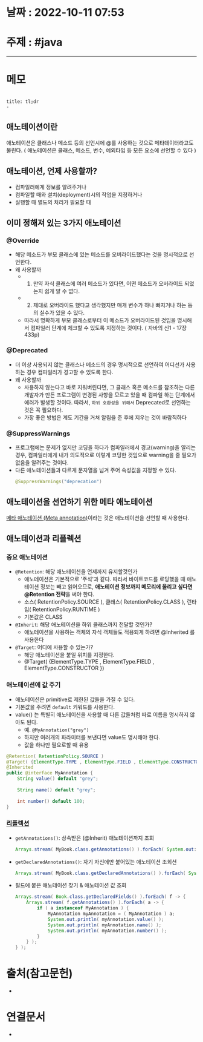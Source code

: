 # 날짜 : 2022-10-11 07:53

# 주제 : #java 
----
# 메모

```toc
```

```ad-note
title: tl;dr
- 
```

## 애노테이션이란
애노테이션은 클래스나 메소드 등의 선언시에 @를 사용하는 것으로 메타데이터라고도 불린다.
( 애노테이션은 클래스, 메소드, 변수, 예외타입 등 모든 요소에 선언할 수 있다 )

## 애노테이션, 언제 사용할까?
- 컴파일러에게 정보를 알려주거나
- 컴파일할 때와 설치(deployment)시의 작업을 지정하거나
- 실행할 때 별도의 처리가 필요할 때


## 이미 정해져 있는 3가지 애노테이션
### @Override
- 해당 메소드가 부모 클래스에 있는 메소드를 오버라이드했다는 것을 명시적으로 선언한다.
- 왜 사용할까
	- 1. 만약 자식 클래스에 여러 메소드가 있다면, 어떤 메소드가 오버라이드 되었는지 쉽게 알 수 없다.
	- 2. 제대로 오버라이드 했다고 생각했지만 매개 변수가 하나 빠지거나 하는 등의 실수가 있을 수 있다. 
	- 따라서  명확하게 부모 클래스로부터 이 메소드가 오버라이드된 것임을 명시해서 컴파일러 단계에 체크할 수 있도록 지정하는 것이다. ( 자바의 신1 - 17장 433p)


### @Deprecated
- 더 이상 사용되지 않는 클래스나 메소드의 경우 명시적으로 선언하여 어디선가 사용하는 경우 컴파일러가 경고할 수 있도록 한다.  
- 왜 사용할까
	- 사용하지 않는다고 바로 지워버린다면,  그 클래스 혹은 메소드를 참조하는 다른 개발자가 만든 프로그램이 변경된 사항을 모르고 있을 때 컴파일 하는 단계에서 에러가 발생할 것이다. 따라서, `하위 호환성을 위해서` Deprecated로 선언하는 것은 꼭 필요하다.
	- 가장 좋은 방법은 계도 기간을 거쳐 알림을 준 후에 지우는 것이 바람직하다


### @SuppressWarnings
- 프로그램에는 문제가 없지만 코딩을 하다가 컴파일러에서 경고(warning)을 알리는 경우, 컴파일러에게 내가 의도적으로 이렇게 코딩한 것임으로 warning을 줄 필요가 없음을 알려주는 것이다. 
- 다른 애노테이션들과 다르게 문자열을 넘겨 주어 속성값을 지정할 수 있다.
	```java
	@SuppressWarnings("deprecation")
	```



## 애노테이션을 선언하기 위한 메타 애노테이션
[메타 애노테이션 (Meta annotation)](메타%20애노테이션%20(Meta%20annotation).md)이라는 것은 애노테이션을 선언할 때 사용한다. 



## 애노테이션과 리플렉션
### 중요 애노테이션
- `@Retention`: 해당 애노테이션을 언제까지 유지할것인가
	- 애노테이션은 기본적으로 '주석'과 같다. 따라서 바이트코드를 로딩했을 때 애노테이션 정보는 빼고 읽어오므로, **애노테이션 정보까지 메모리에 올리고 싶다면 @Retention 전략**을 써야 한다. 
	- 소스( RetentionPolicy.SOURCE ), 클래스( RetentionPolicy.CLASS ), 런타임( RetentionPolicy.RUNTIME )
	- 기본값은 CLASS
- `@Inherit`: 해당 애노테이션을 하위 클래스까지 전달할 것인가?
	- 애노테이션을 사용하는 객체의 자식 객체들도 적용되게 하려면 @Inherited 를 사용한다
- `@Target`: 어디에 사용할 수 있는가?
	- 해당 애노테이션을 붙일 위치를 지정한다. 
	- @Target( {ElementType.TYPE , ElementType.FIELD , ElementType.CONSTRUCTOR })

### 애노테이션에 값 주기
- 애노테이션은 primitive로 제한된 값들을 가질 수 있다. 
- 기본값을 주려면 `default` 키워드를 사용한다.
- value() 는 특별히 애노테이션을 사용할 때 다른 값들처럼 따로 이름을 명시하지 않아도 된다. 
	- 예. `@MyAnnotation("grey")`
	- 하지만 여러개의 파라미터를 보낸다면 value도 명시해야 한다. 
	- 값을 하나만 필요로할 때 유용
```java
@Retention( RetentionPolicy.SOURCE )
@Target( {ElementType.TYPE , ElementType.FIELD , ElementType.CONSTRUCTOR })
@Inherited 
public @interface MyAnnotation {  
	String value() default "grey";  
  
	String name() default "grey";  
  
	int number() default 100;  
}
```
	

### [리플렉션](리플렉션.md)
- `getAnnotations()`: 상속받은 (@Inherit) 애노테이션까지 조회
	```java
	Arrays.stream( MyBook.class.getAnnotations() ).forEach( System.out::println );
	```

- `getDeclaredAnnotations()`: 자기 자신에만 붙어있는 애노테이션 조회션
	```java
	Arrays.stream( MyBook.class.getDeclaredAnnotations() ).forEach( System.out::println );
	```

- 필드에 붙은 애노테이션 찾기 & 애노테이션 값 조회
	```java
	Arrays.stream( Book.class.getDeclaredFields() ).forEach( f -> {  
	    Arrays.stream( f.getAnnotations() ).forEach( a -> {  
	        if ( a instanceof MyAnnotation ) {  
	            MyAnnotation myAnnotation = ( MyAnnotation ) a;  
	            System.out.println( myAnnotation.value() );  
	            System.out.println( myAnnotation.name() );  
	            System.out.println( myAnnotation.number() );  
	        }  
	    } );  
	} );
	```



# 출처(참고문헌)
- 

# 연결문서
- 
